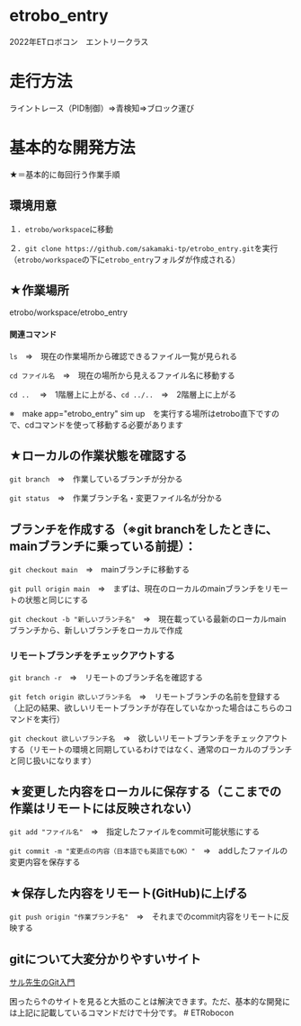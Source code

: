 # etrobo_entry
2022年ETロボコン　エントリークラス

# 走行方法
ライントレース（PID制御）⇒青検知⇒ブロック運び

# 基本的な開発方法
★＝基本的に毎回行う作業手順
## 環境用意
１．`etrobo/workspace`に移動

２．`git clone https://github.com/sakamaki-tp/etrobo_entry.git`を実行（`etrobo/workspace`の下に`etrobo_entry`フォルダが作成される）
## ★作業場所
etrobo/workspace/etrobo_entry
#### 関連コマンド
`ls`　⇒　現在の作業場所から確認できるファイル一覧が見られる

`cd ファイル名`　⇒　現在の場所から見えるファイル名に移動する

`cd ..` 　⇒　1階層上に上がる、`cd ../..`　⇒　2階層上に上がる

※　make app="etrobo_entry" sim up　を実行する場所はetrobo直下ですので、cdコマンドを使って移動する必要があります

## ★ローカルの作業状態を確認する
`git branch`　⇒　作業しているブランチが分かる

`git status`　⇒　作業ブランチ名・変更ファイル名が分かる

## ブランチを作成する（※git branchをしたときに、mainブランチに乗っている前提）：
`git checkout main`　⇒　mainブランチに移動する

`git pull origin main`　⇒　まずは、現在のローカルのmainブランチをリモートの状態と同じにする

`git checkout -b "新しいブランチ名"`　⇒　現在載っている最新のローカルmainブランチから、新しいブランチをローカルで作成

### リモートブランチをチェックアウトする
`git branch -r`　⇒　リモートのブランチ名を確認する

`git fetch origin 欲しいブランチ名`　⇒　リモートブランチの名前を登録する（上記の結果、欲しいリモートブランチが存在していなかった場合はこちらのコマンドを実行）

`git checkout 欲しいブランチ名`　⇒　欲しいリモートブランチをチェックアウトする（リモートの環境と同期しているわけではなく、通常のローカルのブランチと同じ扱いになります）


## ★変更した内容をローカルに保存する（ここまでの作業はリモートには反映されない）
`git add "ファイル名"`　⇒　指定したファイルをcommit可能状態にする

`git commit -m "変更点の内容（日本語でも英語でもOK）"`　⇒　addしたファイルの変更内容を保存する

## ★保存した内容をリモート(GitHub)に上げる
`git push origin "作業ブランチ名"`　⇒　それまでのcommit内容をリモートに反映する

## gitについて大変分かりやすいサイト
[サル先生のGit入門](https://backlog.com/ja/git-tutorial/)

困ったら↑のサイトを見ると大抵のことは解決できます。ただ、基本的な開発には上記に記載しているコマンドだけで十分です。
#   E T R o b o c o n  
 